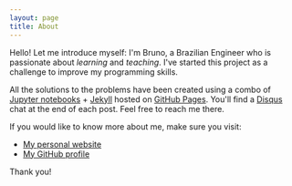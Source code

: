 ```yaml
---
layout: page
title: About
---
```


Hello! Let me introduce myself: I'm Bruno, a Brazilian Engineer who is passionate about *learning* and *teaching*. I've started this project as a challenge to improve my programming skills. 

All the solutions to the problems have been created using a combo of [Jupyter notebooks](http://jupyter.org/) + [Jekyll](https://jekyllrb.com/) hosted on [GitHub Pages](https://pages.github.com/). You'll find a [Disqus](https://disqus.com/) chat at the end of each post. Feel free to reach me there.

If you would like to know more about me, make sure you visit:

* [My personal website](http://www.bruno3s.com.br)
* [My GitHub profile](https://www.github.com/bru1987)

Thank you!
